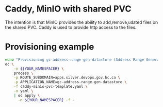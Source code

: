 # Caddy, MinIO with shared PVC

The intention is that MinIO provides the ability to add,remove,udated files on the shared PVC.
Caddy is used to provide http access to the files.


# Provisioning example

```bash
echo "Provisioning gc-address-range-gen-datastore (Address Range Generator)"
oc \
    -n ${YOUR_NAMESPACER} \
    process \
    -p ROUTE_SUBDOMAIN=apps.silver.devops.gov.bc.ca \
    -p APPLICATION_NAME=gc-address-range-gen-datastore \
    -f caddy-minio-pvc-template.yaml \
    -o yaml \
    | oc apply \
      -n ${YOUR_NAMESPACER} -f -
```
